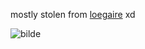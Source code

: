mostly stolen from [loegaire](https://github.com/loegaire) xd

![bilde](https://github.com/user-attachments/assets/397d8eb5-a785-4e22-a61a-997f5ebef4a7)

